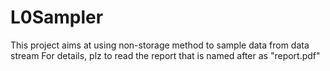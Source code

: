 # L0Sampler
This project aims at using non-storage method to sample data from data stream
For details, plz to read the report that is named after as "report.pdf"
